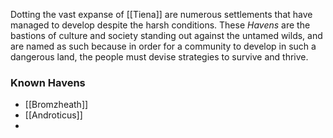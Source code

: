 Dotting the vast expanse of [[Tiena]] are numerous settlements that have managed to develop despite the harsh conditions. These *Havens* are the bastions of culture and society standing out against the untamed wilds, and are named as such because in order for a community to develop in such a dangerous land, the people must devise strategies to survive and thrive. 

### Known Havens
 - [[Bromzheath]]
 - [[Androticus]]
 - 